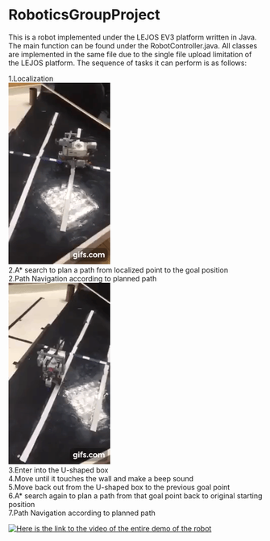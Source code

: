 # RoboticsGroupProject

This is a robot implemented under the LEJOS EV3 platform written in Java. The main function can be found under the RobotController.java. All classes are implemented in the same file due to the single file upload limitation of the LEJOS platform. The sequence of tasks it can perform is as follows:

1.Localization <br/> ![Farmers Market Finder Demo](bin/gif.gif) <br/>
2.A* search to plan a path from localized point to the goal position <br/>
2.Path Navigation according to planned path <br/> ![Farmers Market Finder Demo](bin/robot_navigation.gif) <br/>
3.Enter into the U-shaped box<br/>
4.Move until it touches the wall and make a beep sound<br/>
5.Move back out from the U-shaped box to the previous goal point<br/>
6.A* search again to plan a path from that goal point back to original starting position<br/>
7.Path Navigation according to planned path<br/>

<a href="https://www.youtube.com/watch?v=RvMfIgPz6fQ&feature=youtu.be" title="Link Title"><img src="{image-url}" alt="Here is the link to the video of the entire demo of the robot" /></a>

